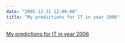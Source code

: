 ```yaml
---
date: "2005-12-31 12:00:00"
title: "My predictions for IT in year 2006"
---
```


[My predictions for IT in year 2006](/lemire/blog/2005/12-31-my-predictions-for-it-in-year-2006)

